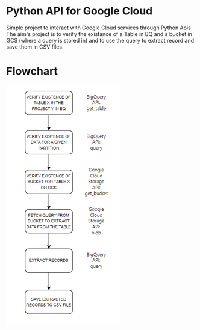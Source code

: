 # Python API for Google Cloud

Simple project to interact with Google Cloud services through Python Apis
The aim's project is to verify the existance of a Table in BQ and a bucket in GCS
(where a query is stored in) and to use the query to extract record and save them in
CSV files.

# Flowchart
![FLOWCHART](img/Diagram.PNG)